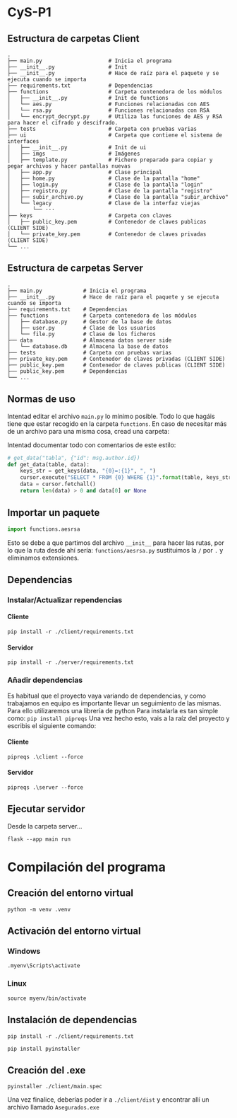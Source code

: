 # CyS-P1

## Estructura de carpetas Client

```
.
├── main.py                     # Inicia el programa
├── __init__.py                 # Init
├── __init__.py                 # Hace de raíz para el paquete y se ejecuta cuando se importa
├── requirements.txt            # Dependencias
├── functions                   # Carpeta contenedora de los módulos    
│   ├── __init__.py             # Init de functions
│   └── aes.py                  # Funciones relacionadas con AES
│   └── rsa.py                  # Funciones relacionadas con RSA
│   └── encrypt_decrypt.py      # Utiliza las funciones de AES y RSA para hacer el cifrado y descifrado.
├── tests                       # Carpeta con pruebas varias
├── ui                          # Carpeta que contiene el sistema de interfaces
│   ├── __init__.py             # Init de ui
│   ├── imgs                    # Imágenes
│   ├── template.py             # Fichero preparado para copiar y pegar archivos y hacer pantallas nuevas
│   ├── app.py                  # Clase principal
│   ├── home.py                 # Clase de la pantalla "home"
│   ├── login.py                # Clase de la pantalla "login"
│   ├── registro.py             # Clase de la pantalla "registro"
│   ├── subir_archivo.py        # Clase de la pantalla "subir_archivo"
│   └── legacy                  # Clase de la interfaz viejas
│       └── ··· 
├── keys                        # Carpeta con claves
│   ├── public_key.pem          # Contenedor de claves publicas (CLIENT SIDE)
│   └── private_key.pem         # Contenedor de claves privadas (CLIENT SIDE)
└── ...
```

## Estructura de carpetas Server

```
.
├── main.py             # Inicia el programa
├── __init__.py         # Hace de raíz para el paquete y se ejecuta cuando se importa
├── requirements.txt    # Dependencias
├── functions           # Carpeta contenedora de los módulos    
│   ├── database.py     # Gestor de la base de datos
│   ├── user.py         # Clase de los usuarios
│   └── file.py         # Clase de los ficheros
├── data                # Almacena datos server side
│   └── database.db     # Almacena la base de datos
├── tests               # Carpeta con pruebas varias
├── private_key.pem     # Contenedor de claves privadas (CLIENT SIDE)
├── public_key.pem      # Contenedor de claves publicas (CLIENT SIDE)
├── public_key.pem      # Dependencias
└── ...
```

## Normas de uso

Intentad editar el archivo `main.py` lo mínimo posible.
Todo lo que hagáis tiene que estar recogido en la carpeta `functions`.
En caso de necesitar más de un archivo para una misma cosa, cread una carpeta:


Intentad documentar todo con comentarios de este estilo:

```py
# get_data("tabla", {"id": msg.author.id})
def get_data(table, data): 
    keys_str = get_keys(data, "{0}=:{1}", ", ")
    cursor.execute("SELECT * FROM {0} WHERE {1}".format(table, keys_str), data)
    data = cursor.fetchall()
    return len(data) > 0 and data[0] or None
```

## Importar un paquete

```py
import functions.aesrsa
```
Esto se debe a que partimos del archivo `__init__` para hacer las rutas, por lo que la ruta desde ahí sería:
`functions/aesrsa.py` sustituimos la `/` por `.` y eliminamos extensiones.

## Dependencias

### Instalar/Actualizar rependencias

#### Cliente

`pip install -r ./client/requirements.txt`

#### Servidor

`pip install -r ./server/requirements.txt`

### Añadir dependencias

Es habitual que el proyecto vaya variando de dependencias, y como trabajamos en equipo es importante llevar un seguimiento de las mismas.
Para ello utilizaremos una librería de python
Para instalarla es tan simple como: `pip install pipreqs`
Una vez hecho esto, vais a la raíz del proyecto y escribis el siguiente comando:

#### Cliente

`pipreqs .\client --force`

#### Servidor

`pipreqs .\server --force`

## Ejecutar servidor

Desde la carpeta server...

`flask --app main run`

# Compilación del programa

## Creación del entorno virtual

`python -m venv .venv`

## Activación del entorno virtual

### Windows

`.myenv\Scripts\activate`

### Linux

`source myenv/bin/activate`

## Instalación de dependencias

`pip install -r ./client/requirements.txt`

`pip install pyinstaller`

## Creación del .exe

`pyinstaller ./client/main.spec`

Una vez finalice, deberías poder ir a `./client/dist` y encontrar allí un archivo llamado `Asegurados.exe`